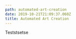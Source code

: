 ```yaml
---
path: automated-art-creation
date: 2019-10-21T21:09:37.060Z
title: Automated Art Creation
---
```

Teststsetse
